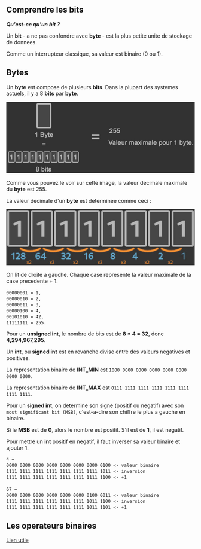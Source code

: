 <h2>Comprendre les bits</h2>

***Qu'est-ce qu'un bit ?***

Un **bit** - a ne pas confondre avec **byte** - est la plus petite unite de stockage de donnees.

Comme un interrupteur classique, sa valeur est binaire (0 ou 1).

<h2>Bytes</h2>

Un **byte** est compose de plusieurs **bits**. Dans la plupart des systemes actuels, il y a 8 **bits** par **byte**.

<img src=https://github.com/BDE42LeHavre/Training_42/blob/main/imgs/byte_size.jpg width=512>

Comme vous pouvez le voir sur cette image, la valeur decimale maximale du **byte** est 255.

La valeur decimale d'un **byte** est determinee comme ceci :

<img src=https://github.com/BDE42LeHavre/Training_42/blob/main/imgs/byte_value.jpg width=512>

On lit de droite a gauche. Chaque case represente la valeur maximale de la case precedente + 1.

	00000001 = 1,
	00000010 = 2,
	00000011 = 3,
	00000100 = 4,
	00101010 = 42,
	11111111 = 255.

Pour un **unsigned int**, le nombre de bits est de **8 * 4 = 32**, donc **4,294,967,295**.

Un **int**, ou **signed int** est en revanche divise entre des valeurs negatives et positives. 

La representation binaire de **INT_MIN** est `1000 0000 0000 0000 0000 0000 0000 0000`.

La representation binaire de **INT_MAX** est `0111 1111 1111 1111 1111 1111 1111 1111`.

Pour un **signed int**, on determine son signe (positif ou negatif) avec son `most significant bit (MSB)`, c'est-a-dire son chiffre le plus a gauche en binaire.

Si le **MSB** est de **0**, alors le nombre est positif. S'il est de **1**, il est negatif.

Pour mettre un **int** positif en negatif, il faut inverser sa valeur binaire et ajouter 1.

	4 =
	0000 0000 0000 0000 0000 0000 0000 0100 <- valeur binaire
	1111 1111 1111 1111 1111 1111 1111 1011 <- inversion
	1111 1111 1111 1111 1111 1111 1111 1100 <- +1

	67 =
	0000 0000 0000 0000 0000 0000 0100 0011 <- valeur binaire
	1111 1111 1111 1111 1111 1111 1011 1100 <- inversion
	1111 1111 1111 1111 1111 1111 1011 1101 <- +1

<h2>Les operateurs binaires</h2>

[Lien utile](https://zestedesavoir.com/tutoriels/755/le-langage-c-1/notions-avancees/manipulation-des-bits/)
